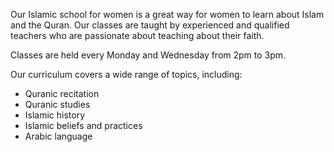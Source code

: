 Our Islamic school for women is a great way for women to learn about Islam and the Quran. Our classes are taught by experienced and qualified teachers who are passionate about teaching about their faith.

Classes are held every Monday and Wednesday from 2pm to 3pm.

Our curriculum covers a wide range of topics, including:

* Quranic recitation
* Quranic studies
* Islamic history
* Islamic beliefs and practices
* Arabic language